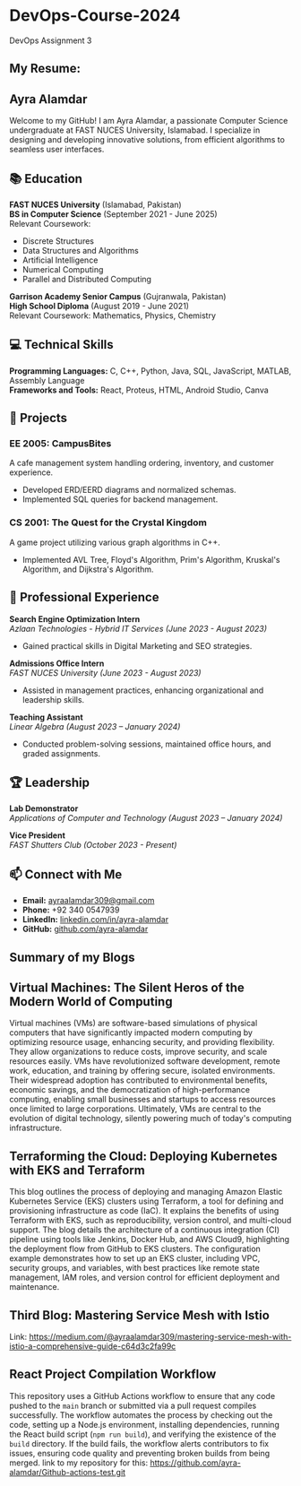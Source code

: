 # DevOps-Course-2024
DevOps Assignment 3

## My Resume:
                                             
## Ayra Alamdar  

Welcome to my GitHub! I am Ayra Alamdar, a passionate Computer Science undergraduate at FAST NUCES University, Islamabad. I specialize in designing and developing innovative solutions, from efficient algorithms to seamless user interfaces.  

## 📚 Education  

**FAST NUCES University** (Islamabad, Pakistan)  
**BS in Computer Science** (September 2021 - June 2025)  
Relevant Coursework:  
- Discrete Structures  
- Data Structures and Algorithms  
- Artificial Intelligence  
- Numerical Computing  
- Parallel and Distributed Computing  

**Garrison Academy Senior Campus** (Gujranwala, Pakistan)  
**High School Diploma** (August 2019 - June 2021)  
Relevant Coursework: Mathematics, Physics, Chemistry  

## 💻 Technical Skills  

**Programming Languages:** C, C++, Python, Java, SQL, JavaScript, MATLAB, Assembly Language  
**Frameworks and Tools:** React, Proteus, HTML, Android Studio, Canva  

## 🚀 Projects  

### EE 2005: CampusBites  
A cafe management system handling ordering, inventory, and customer experience.  
- Developed ERD/EERD diagrams and normalized schemas.  
- Implemented SQL queries for backend management.  

### CS 2001: The Quest for the Crystal Kingdom  
A game project utilizing various graph algorithms in C++.  
- Implemented AVL Tree, Floyd's Algorithm, Prim's Algorithm, Kruskal's Algorithm, and Dijkstra's Algorithm.  

## 🏢 Professional Experience  

**Search Engine Optimization Intern**  
*Azlaan Technologies - Hybrid IT Services (June 2023 - August 2023)*  
- Gained practical skills in Digital Marketing and SEO strategies.  

**Admissions Office Intern**  
*FAST NUCES University (June 2023 - August 2023)*  
- Assisted in management practices, enhancing organizational and leadership skills.  

**Teaching Assistant**  
*Linear Algebra (August 2023 – January 2024)*  
- Conducted problem-solving sessions, maintained office hours, and graded assignments.  

## 🏆 Leadership  

**Lab Demonstrator**  
*Applications of Computer and Technology (August 2023 – January 2024)*  

**Vice President**  
*FAST Shutters Club (October 2023 - Present)*  

## 📫 Connect with Me  

- **Email:** ayraalamdar309@gmail.com  
- **Phone:** +92 340 0547939  
- **LinkedIn:** [linkedin.com/in/ayra-alamdar](https://linkedin.com/in/ayra-alamdar)  
- **GitHub:** [github.com/ayra-alamdar](https://github.com/ayra-alamdar)  

## Summary of my Blogs

## Virtual Machines: The Silent Heros of the Modern World of Computing
Virtual machines (VMs) are software-based simulations of physical computers that have significantly impacted modern computing by optimizing resource usage, enhancing security, and providing flexibility. They allow organizations to reduce costs, improve security, and scale resources easily. VMs have revolutionized software development, remote work, education, and training by offering secure, isolated environments. Their widespread adoption has contributed to environmental benefits, economic savings, and the democratization of high-performance computing, enabling small businesses and startups to access resources once limited to large corporations. Ultimately, VMs are central to the evolution of digital technology, silently powering much of today's computing infrastructure.

## Terraforming the Cloud: Deploying Kubernetes with EKS and Terraform
This blog outlines the process of deploying and managing Amazon Elastic Kubernetes Service (EKS) clusters using Terraform, a tool for defining and provisioning infrastructure as code (IaC). It explains the benefits of using Terraform with EKS, such as reproducibility, version control, and multi-cloud support. The blog details the architecture of a continuous integration (CI) pipeline using tools like Jenkins, Docker Hub, and AWS Cloud9, highlighting the deployment flow from GitHub to EKS clusters. The configuration example demonstrates how to set up an EKS cluster, including VPC, security groups, and variables, with best practices like remote state management, IAM roles, and version control for efficient deployment and maintenance.

## Third Blog: Mastering Service Mesh with Istio
Link: https://medium.com/@ayraalamdar309/mastering-service-mesh-with-istio-a-comprehensive-guide-c64d3c2fa99c

## React Project Compilation Workflow

This repository uses a GitHub Actions workflow to ensure that any code pushed to the `main` branch or submitted via a pull request compiles successfully. The workflow automates the process by checking out the code, setting up a Node.js environment, installing dependencies, running the React build script (`npm run build`), and verifying the existence of the `build` directory. If the build fails, the workflow alerts contributors to fix issues, ensuring code quality and preventing broken builds from being merged.
link to my repository for this: https://github.com/ayra-alamdar/Github-actions-test.git

